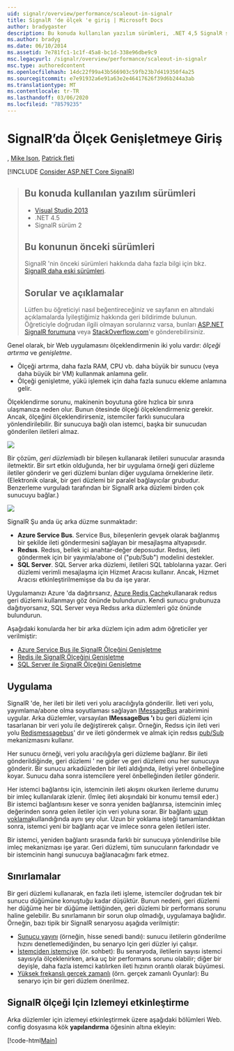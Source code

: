 ```yaml
---
uid: signalr/overview/performance/scaleout-in-signalr
title: SignalR 'de ölçek 'e giriş | Microsoft Docs
author: bradygaster
description: Bu konuda kullanılan yazılım sürümleri, .NET 4,5 SignalR sürüm 2 ' nin önceki sürümleri hakkında bilgi Için bu konunun önceki sürümlerini Visual Studio 2013...
ms.author: bradyg
ms.date: 06/10/2014
ms.assetid: 7e781fc1-1c1f-45a8-bc1d-338e96dbe9c9
msc.legacyurl: /signalr/overview/performance/scaleout-in-signalr
msc.type: authoredcontent
ms.openlocfilehash: 14dc22f99a43b566903c59fb23b7d419350f4a25
ms.sourcegitcommit: e7e91932a6e91a63e2e46417626f39d6b244a3ab
ms.translationtype: MT
ms.contentlocale: tr-TR
ms.lasthandoff: 03/06/2020
ms.locfileid: "78579235"
---
```

# <a name="introduction-to-scaleout-in-signalr"></a>SignalR’da Ölçek Genişletmeye Giriş

, [Mike Ison](https://github.com/MikeWasson), [Patrick fleti](https://github.com/pfletcher)

[!INCLUDE [Consider ASP.NET Core SignalR](~/includes/signalr/signalr-version-disambiguation.md)]

> ## <a name="software-versions-used-in-this-topic"></a>Bu konuda kullanılan yazılım sürümleri
>
>
> - [Visual Studio 2013](https://my.visualstudio.com/Downloads?q=visual%20studio%202013)
> - .NET 4.5
> - SignalR sürüm 2
>
>
>
> ## <a name="previous-versions-of-this-topic"></a>Bu konunun önceki sürümleri
>
> SignalR 'nin önceki sürümleri hakkında daha fazla bilgi için bkz. [SignalR daha eski sürümleri](../older-versions/index.md).
>
> ## <a name="questions-and-comments"></a>Sorular ve açıklamalar
>
> Lütfen bu öğreticiyi nasıl beğentireceğiniz ve sayfanın en altındaki açıklamalarda İyileştiğimiz hakkında geri bildirimde bulunun. Öğreticiyle doğrudan ilgili olmayan sorularınız varsa, bunları [ASP.NET SignalR forumuna](https://forums.asp.net/1254.aspx/1?ASP+NET+SignalR) veya [StackOverflow.com](http://stackoverflow.com/)'e gönderebilirsiniz.

Genel olarak, bir Web uygulamasını ölçeklendirmenin iki yolu vardır: *ölçeği artırma* ve *genişletme*.

- Ölçeği artırma, daha fazla RAM, CPU vb. daha büyük bir sunucu (veya daha büyük bir VM) kullanmak anlamına gelir.
- Ölçeği genişletme, yükü işlemek için daha fazla sunucu ekleme anlamına gelir.

Ölçeklendirme sorunu, makinenin boyutuna göre hızlıca bir sınıra ulaşmanıza neden olur. Bunun ötesinde ölçeği ölçeklendirmeniz gerekir. Ancak, ölçeğini ölçeklendirirseniz, istemciler farklı sunuculara yönlendirilebilir. Bir sunucuya bağlı olan istemci, başka bir sunucudan gönderilen iletileri almaz.

![](scaleout-in-signalr/_static/image1.png)

Bir çözüm, *geri düzlemi*adlı bir bileşen kullanarak iletileri sunucular arasında iletmektir. Bir sırt etkin olduğunda, her bir uygulama örneği geri düzleme iletiler gönderir ve geri düzlemi bunları diğer uygulama örneklerine iletir. (Elektronik olarak, bir geri düzlemi bir paralel bağlayıcılar grubudur. Benzerleme vurguladı tarafından bir SignalR arka düzlemi birden çok sunucuyu bağlar.)

![](scaleout-in-signalr/_static/image2.png)

SignalR Şu anda üç arka düzme sunmaktadır:

- **Azure Service Bus**. Service Bus, bileşenlerin gevşek olarak bağlanmış bir şekilde ileti göndermesini sağlayan bir mesajlaşma altyapısıdır.
- **Redsıs**. Redsıs, bellek içi anahtar-değer deposudur. Redsıs, ileti göndermek için bir yayımla/abone ol ("pub/Sub") modelini destekler.
- **SQL Server**. SQL Server arka düzlemi, iletileri SQL tablolarına yazar. Geri düzlemi verimli mesajlaşma için Hizmet Aracısı kullanır. Ancak, Hizmet Aracısı etkinleştirilmemişse da bu da işe yarar.

Uygulamanızı Azure 'da dağıtırsanız, [Azure Redis Cache](https://azure.microsoft.com/services/cache/)kullanarak redsıs geri düzlemi kullanmayı göz önünde bulundurun. Kendi sunucu grubunuza dağıtıyorsanız, SQL Server veya Redsıs arka düzlemleri göz önünde bulundurun.

Aşağıdaki konularda her bir arka düzlem için adım adım öğreticiler yer verilmiştir:

- [Azure Service Bus ile SignalR Ölçeğini Genişletme](scaleout-with-windows-azure-service-bus.md)
- [Redis ile SignalR Ölçeğini Genişletme](scaleout-with-redis.md)
- [SQL Server ile SignalR Ölçeğini Genişletme](scaleout-with-sql-server.md)

## <a name="implementation"></a>Uygulama

SignalR 'de, her ileti bir ileti veri yolu aracılığıyla gönderilir. İleti veri yolu, yayımlama/abone olma soyutlaması sağlayan [IMessageBus](https://msdn.microsoft.com/library/microsoft.aspnet.signalr.messaging.imessagebus(v=vs.100).aspx) arabirimini uygular. Arka düzlemler, varsayılan **IMessageBus 'ı** bu geri düzlemi için tasarlanan bir veri yolu ile değiştirerek çalışır. Örneğin, Redsıs için ileti veri yolu [Redismessagebus](https://msdn.microsoft.com/library/microsoft.aspnet.signalr.redis.redismessagebus(v=vs.100).aspx)' dır ve ileti göndermek ve almak için redsıs [pub/Sub](http://redis.io/topics/pubsub) mekanizmasını kullanır.

Her sunucu örneği, veri yolu aracılığıyla geri düzleme bağlanır. Bir ileti gönderildiğinde, geri düzlemi ' ne gider ve geri düzlemi onu her sunucuya gönderir. Bir sunucu arkadüzleden bir ileti aldığında, iletiyi yerel önbelleğine koyar. Sunucu daha sonra istemcilere yerel önbelleğinden iletiler gönderir.

Her istemci bağlantısı için, istemcinin ileti akışını okurken ilerleme durumu bir imleç kullanılarak izlenir. (İmleç ileti akışındaki bir konumu temsil eder.) Bir istemci bağlantısını keser ve sonra yeniden bağlanırsa, istemcinin imleç değerinden sonra gelen iletiler için veri yoluna sorar. Bir bağlantı [uzun yoklama](../getting-started/introduction-to-signalr.md#transports)kullandığında aynı şey olur. Uzun bir yoklama isteği tamamlandıktan sonra, istemci yeni bir bağlantı açar ve imlece sonra gelen iletileri ister.

Bir istemci, yeniden bağlantı sırasında farklı bir sunucuya yönlendirilse bile imleç mekanizması işe yarar. Geri düzlemi, tüm sunucuların farkındadır ve bir istemcinin hangi sunucuya bağlanacağını fark etmez.

## <a name="limitations"></a>Sınırlamalar

Bir geri düzlemi kullanarak, en fazla ileti işleme, istemciler doğrudan tek bir sunucu düğümüne konuştuğu kadar düşüktür. Bunun nedeni, geri düzlemi her düğüme her bir düğüme ilettiğinden, geri düzlemi bir performans sorunu haline gelebilir. Bu sınırlamanın bir sorun olup olmadığı, uygulamaya bağlıdır. Örneğin, bazı tipik bir SignalR senaryosu aşağıda verilmiştir:

- [Sunucu yayını](../getting-started/tutorial-server-broadcast-with-signalr.md) (örneğin, hisse senedi bandı): sunucu iletilerin gönderilme hızını denetlemediğinden, bu senaryo Için geri düzler iyi çalışır.
- [İstemciden istemciye](../getting-started/tutorial-getting-started-with-signalr.md) (ör. sohbet): Bu senaryoda, iletilerin sayısı istemci sayısıyla ölçeklenirken, arka uç bir performans sorunu olabilir; diğer bir deyişle, daha fazla istemci katılırken ileti hızının orantılı olarak büyümesi.
- [Yüksek frekanslı gerçek zamanlı](../getting-started/tutorial-high-frequency-realtime-with-signalr.md) (örn. gerçek zamanlı Oyunlar): Bu senaryo için bir geri düzlem önerilmez.

## <a name="enabling-tracing-for-signalr-scaleout"></a>SignalR ölçeği Için Izlemeyi etkinleştirme

Arka düzlemler için izlemeyi etkinleştirmek üzere aşağıdaki bölümleri Web. config dosyasına kök **yapılandırma** öğesinin altına ekleyin:

[!code-html[Main](scaleout-in-signalr/samples/sample1.html)]
